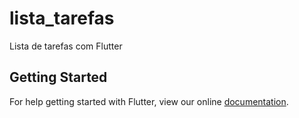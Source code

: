 # lista_tarefas

Lista de tarefas com Flutter

## Getting Started

For help getting started with Flutter, view our online
[documentation](https://flutter.io/).
